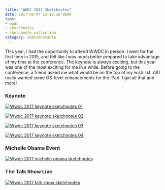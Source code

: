 ```yaml
---
title: "WWDC 2017 Sketchnotes"
date: 2017-06-07 13:18:18-0600
tags:
- wwdc
- sketchnotes
- sketchnote collection
category: Sketchnotable
---
```


This year, I had the opportunity to attend WWDC in person. I went for the first time in 2015, and felt like I was much better prepared to take advantage of my time at the conference. The keynote is always exciting, but this year was one of the most exciting for me in a while. Before going to the conference, a friend asked me what would be on the top of my wish list. All I really wanted some OS-level enhancements for the iPad. I got all that and more!

### Keynote

[![Wwdc 2017 keynote sketchnotes 01](https://media.bennorris.org/images/sketchnotable/uploads/2018/e58097dc80.jpg)](https://media.bennorris.org/images/sketchnotable/uploads/2018/e58097dc80.jpg)

[![Wwdc 2017 keynote sketchnotes 02](https://media.bennorris.org/images/sketchnotable/uploads/2018/9fadb9503a.jpg)](https://media.bennorris.org/images/sketchnotable/uploads/2018/9fadb9503a.jpg)

[![Wwdc 2017 keynote sketchnotes 03](https://media.bennorris.org/images/sketchnotable/uploads/2018/2fb70b1474.jpg)](https://media.bennorris.org/images/sketchnotable/uploads/2018/2fb70b1474.jpg)

[![Wwdc 2017 keynote sketchnotes 04](https://media.bennorris.org/images/sketchnotable/uploads/2018/eb9f49987b.jpg)](https://media.bennorris.org/images/sketchnotable/uploads/2018/eb9f49987b.jpg)


### Michelle Obama Event

[![Wwdc 2017 michelle obama sketchnotes](https://media.bennorris.org/images/sketchnotable/uploads/2018/562296867c.jpg)](https://media.bennorris.org/images/sketchnotable/uploads/2018/562296867c.jpg)


### The Talk Show Live

[![Wwdc 2017 talk show sketchnotes](https://media.bennorris.org/images/sketchnotable/uploads/2018/790abf0c6c.jpg)](https://media.bennorris.org/images/sketchnotable/uploads/2018/790abf0c6c.jpg)